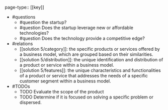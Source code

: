 page-type:: [[key]]
- #questions
	- #question the startup?
	- #question Does the startup leverage new or affordable technologies?
	- #question Does the technology provide a competitive edge?
- #relations
	- [[solution 5/category]]: the specific products or services offered by a business model, which are grouped based on their similarities.
	- [[solution 5/distribution]]: the unique identification and distribution of a product or service within a business model.
	- [[solution 5/features]]: the unique characteristics and functionalities of a product or service that addresses the needs of a specific customer segment within a business model.
- #TODOs
	- TODO Evaluate the scope of the product
	- TODO  Determine if it is focused on solving a specific problem or dispersed.






